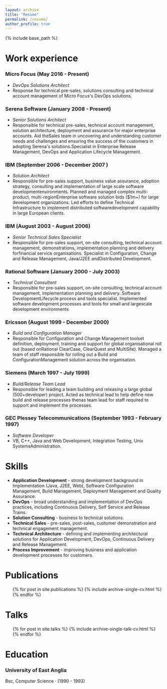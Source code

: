 ```yaml
---
layout: archive
title: "Resume"
permalink: /resume/
author_profile: true
---
```


{% include base_path %}

 
Work experience
======

### Micro Focus (May 2016 - Present)
 - _DevOps Solutions Architect_
 - Response for technical pre-sales, solutions consulting and technical account management of Micro Focus's DevOps solutions.

### Serena Software (January 2008 - Present)
 - _Senior Solutions Architect_
 - Responsible for technical pre-sales, technical account management, solution architecture, deployment and assurance for major enterprise accounts. Aid theSales team in uncovering and understanding customer needs and challenges and ensuring the success of the customers in adopting Serena's solutions.Specialist in Enterprise Release Management, DevOps and Application Lifecycle Management.

### IBM (September 2006 - December 2007 )
 - _Solution Architect_
 - Responsible for pre-sales support, business value assurance, adoption strategy, consulting and implementation of large scale software developmentenvironments. Planned and managed complex multi-product, multi-regionEnterprise software solution bids ($1m+) for large development organizations. Led efforts to define Technical Infrastructure to implement distributed softwaredevelopment capability in large European clients.

### IBM (August 2003 - August 2006) 
 - _Senior Technical Sales Specialist_
 - Responsible for pre-sales support, on-site consulting, technical account management, demonstrations, implementation planning and delivery forfinancial service organisations. Specialist in Configuration, Change and Release Management, Java/J2EE andDistributed Development.

### Rational Software (January 2000 - July 2003)
 - _Technical Consultant_
 - Responsible for pre-sales support, on-site consulting, technical account management, implementation planning and delivery. Software DevelopmentLifecycle process and tools specialist. Implemented software development processes and tools for small and largescale development environments

### Ericsson (August 1999 - December 2000)
 - _Build and Configuration Manager_
 - Responsible for Configuration and Change Management toolset definition, deployment, training and support for global organisational roll out (based onRational ClearCase, ClearQuest and MultiSite). Managed a team of staff responsible for rolling out a Build and ConfigurationManagement solution across the organisation.

### Siemens (March 1997 - July 1999)
 - _Build/Release Team Lead_
 - Responsible for leading a team building and releasing a large global (500+developer) project. Acted as technical lead to help define new build and release processes thenas team lead for staff required to support and implement the processes.

### GEC Plessey Telecommunications (September 1993 - February 1997)
 - _Software Developer_
 - VB, C++, Java and Web Development, Integration Testing, Unix SystemsAdministration.
  
Skills
======
* **Application Development** - strong development background in Implementation (Java, J2EE, Web), Software Configuration Management, Build Management, Deployment Management and Quality Assurance.
* **DevOps** - broad understanding and implementation of DevOps practices, including Continuous Delivery, Self Service and Release Trains.
* **Solution Consulting** - business to technical solutions.
* **Technical Sales** - pre-sales, post-sales, customer demonstration and technical engagement management.
* **Technical Architecture** - defining and implementing architectural solutions for Application Development, DevOps, Continuous Delivery and Release Management.
* **Process Improvement** - improving business and application development processes for customers.

Publications
======
  <ul>{% for post in site.publications %}
    {% include archive-single-cv.html %}
  {% endfor %}</ul>
  
Talks
======
  <ul>{% for post in site.talks %}
    {% include archive-single-talk-cv.html %}
  {% endfor %}</ul>

Education
======

### University of East Anglia
Bsc, Computer Science · (1990 - 1993)

